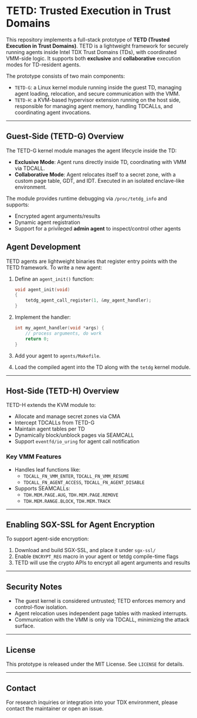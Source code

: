 # TETD: Trusted Execution in Trust Domains

This repository implements a full-stack prototype of **TETD (Trusted Execution in Trust Domains)**. TETD is a lightweight framework for securely running agents inside Intel TDX Trust Domains (TDs), with coordinated VMM-side logic. It supports both **exclusive** and **collaborative** execution modes for TD-resident agents.

The prototype consists of two main components:
- `TETD-G`: a Linux kernel module running inside the guest TD, managing agent loading, relocation, and secure communication with the VMM.
- `TETD-H`: a KVM-based hypervisor extension running on the host side, responsible for managing agent memory, handling TDCALLs, and coordinating agent invocations.

---

## Guest-Side (TETD-G) Overview

The TETD-G kernel module manages the agent lifecycle inside the TD:
- **Exclusive Mode**: Agent runs directly inside TD, coordinating with VMM via TDCALL.
- **Collaborative Mode**: Agent relocates itself to a secret zone, with a custom page table, GDT, and IDT. Executed in an isolated enclave-like environment.

The module provides runtime debugging via `/proc/tetdg_info` and supports:
- Encrypted agent arguments/results
- Dynamic agent registration
- Support for a privileged **admin agent** to inspect/control other agents



## Agent Development

TETD agents are lightweight binaries that register entry points with the TETD framework. To write a new agent:

1. Define an `agent_init()` function:

   ```c
   void agent_init(void)
   {
       tetdg_agent_call_register(1, &my_agent_handler);
   }
   ```

2. Implement the handler:

   ```c
   int my_agent_handler(void *args) {
       // process arguments, do work
       return 0;
   }
   ```

3. Add your agent to `agents/Makefile`.

4. Load the compiled agent into the TD along with the `tetdg` kernel module.

------

## Host-Side (TETD-H) Overview

TETD-H extends the KVM module to:

- Allocate and manage secret zones via CMA
- Intercept TDCALLs from TETD-G
- Maintain agent tables per TD
- Dynamically block/unblock pages via SEAMCALL
- Support `eventfd/io_uring` for agent call notification

### Key VMM Features

- Handles leaf functions like:
  - `TDCALL_FN_VMM_ENTER`, `TDCALL_FN_VMM_RESUME`
  - `TDCALL_FN_AGENT_ACCESS`, `TDCALL_FN_AGENT_DISABLE`
- Supports SEAMCALLs:
  - `TDH.MEM.PAGE.AUG`, `TDH.MEM.PAGE.REMOVE`
  - `TDH.MEM.RANGE.BLOCK`, `TDH.MEM.TRACK`

------

## Enabling SGX-SSL for Agent Encryption

To support agent-side encryption:

1. Download and build SGX-SSL, and place it under `sgx-ssl/`
2. Enable `ENCRYPT_REG` macro in your agent or tetdg compile-time flags
3. TETD will use the crypto APIs to encrypt all agent arguments and results

------

## Security Notes

- The guest kernel is considered untrusted; TETD enforces memory and control-flow isolation.
- Agent relocation uses independent page tables with masked interrupts.
- Communication with the VMM is only via TDCALL, minimizing the attack surface.

------

## License

This prototype is released under the MIT License. See `LICENSE` for details.

------

## Contact

For research inquiries or integration into your TDX environment, please contact the maintainer or open an issue.